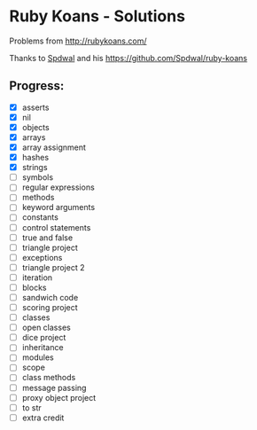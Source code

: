 # Ruby Koans - Solutions

Problems from http://rubykoans.com/

Thanks to [Spdwal](https://github.com/Spdwal/) and his https://github.com/Spdwal/ruby-koans

## Progress:  

- [x] asserts
- [x] nil
- [x] objects
- [x] arrays
- [x] array assignment
- [x] hashes
- [x] strings
- [ ] symbols
- [ ] regular expressions
- [ ] methods
- [ ] keyword arguments
- [ ] constants
- [ ] control statements
- [ ] true and false
- [ ] triangle project
- [ ] exceptions
- [ ] triangle project 2
- [ ] iteration
- [ ] blocks
- [ ] sandwich code
- [ ] scoring project
- [ ] classes
- [ ] open classes
- [ ] dice project
- [ ] inheritance
- [ ] modules
- [ ] scope
- [ ] class methods
- [ ] message passing
- [ ] proxy object project
- [ ] to str
- [ ] extra credit